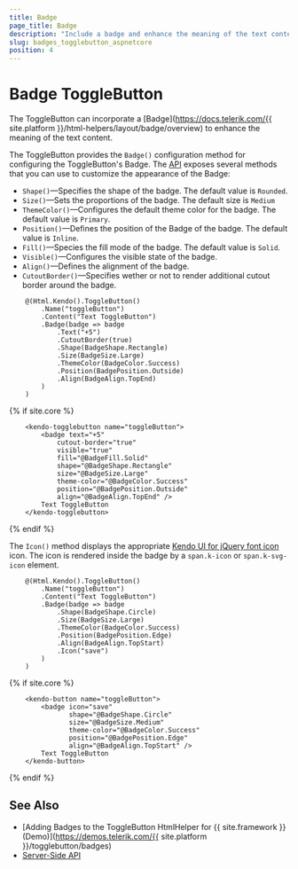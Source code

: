 ```yaml
---
title: Badge
page_title: Badge
description: "Include a badge and enhance the meaning of the text content of the Telerik UI ToggleButton component for {{ site.framework }}."
slug: badges_togglebutton_aspnetcore
position: 4
---
```


# Badge ToggleButton

The ToggleButton can incorporate a [Badge](https://docs.telerik.com/{{ site.platform }}/html-helpers/layout/badge/overview) to enhance the meaning of the text content.

The ToggleButton provides the `Badge()` configuration method for configuring the ToggleButton's Badge. The [API](/api/kendo.mvc.ui.fluent/buttonbadgesettingsbuilder) exposes several methods that you can use to customize the appearance of the Badge:

* `Shape()`&mdash;Specifies the shape of the badge. The default value is `Rounded`.
* `Size()`&mdash;Sets the proportions of the badge. The default size is `Medium`
* `ThemeColor()`&mdash;Configures the default theme color for the badge. The default value is `Primary`.
* `Position()`&mdash;Defines the position of the Badge of the badge. The default value is `Inline`.
* `Fill()`&mdash;Species the fill mode of the badge. The default value is `Solid`. 
* `Visible()`&mdash;Configures the visible state of the badge.
* `Align()`&mdash;Defines the alignment of the badge.
* `CutoutBorder()`&mdash;Specifies wether or not to render additional cutout border around the badge.


```HtmlHelper
    @(Html.Kendo().ToggleButton()
        .Name("toggleButton")
        .Content("Text ToggleButton")
        .Badge(badge => badge
            .Text("+5")
            .CutoutBorder(true)
            .Shape(BadgeShape.Rectangle)
            .Size(BadgeSize.Large)
            .ThemeColor(BadgeColor.Success)
            .Position(BadgePosition.Outside)
            .Align(BadgeAlign.TopEnd)
        )
    )
```
{% if site.core %}
```TagHelper
    <kendo-togglebutton name="toggleButton">
        <badge text="+5"
            cutout-border="true"
            visible="true"
            fill="@BadgeFill.Solid"
            shape="@BadgeShape.Rectangle"
            size="@BadgeSize.Large"
            theme-color="@BadgeColor.Success"
            position="@BadgePosition.Outside"
            align="@BadgeAlign.TopEnd" />
        Text ToggleButton
    </kendo-togglebutton>
```
{% endif %}


 The `Icon()` method displays the appropriate [Kendo UI for jQuery font icon](https://docs.telerik.com/kendo-ui/styles-and-layout/icons-web) icon. The icon is rendered inside the badge by a `span.k-icon` or `span.k-svg-icon` element.

```HtmlHelper
    @(Html.Kendo().ToggleButton()
        .Name("toggleButton")
        .Content("Text ToggleButton")
        .Badge(badge => badge
            .Shape(BadgeShape.Circle)
            .Size(BadgeSize.Large)
            .ThemeColor(BadgeColor.Success)
            .Position(BadgePosition.Edge)
            .Align(BadgeAlign.TopStart)
            .Icon("save")
        )
    )
```
{% if site.core %}
```TagHelper
    <kendo-button name="toggleButton">
        <badge icon="save"
               shape="@BadgeShape.Circle"
               size="@BadgeSize.Medium"
               theme-color="@BadgeColor.Success"
               position="@BadgePosition.Edge"
               align="@BadgeAlign.TopStart" />
        Text ToggleButton
    </kendo-button>
```
{% endif %}

## See Also

* [Adding Badges to the ToggleButton HtmlHelper for {{ site.framework }} (Demo)](https://demos.telerik.com/{{ site.platform }}/togglebutton/badges)
* [Server-Side API](/api/togglebutton)
